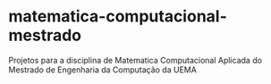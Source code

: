 # matematica-computacional-mestrado
Projetos para a disciplina de Matematica Computacional Aplicada do Mestrado de Engenharia da Computação da UEMA
